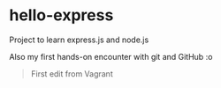hello-express
=============

Project to learn express.js and node.js

Also my first hands-on encounter with git and GitHub :o

> First edit from Vagrant
